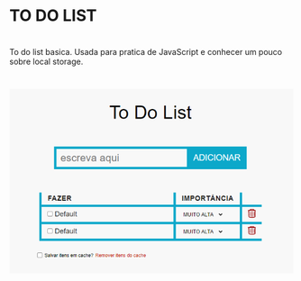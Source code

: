 # TO DO LIST

#

<p>
    To do list basica. Usada para pratica de JavaScript e conhecer um pouco sobre local storage.
</p>

<h1 aling="center">
    <img alt="to do list" title="to do list" src="./git/todolist.PNG"/>
</h1>
